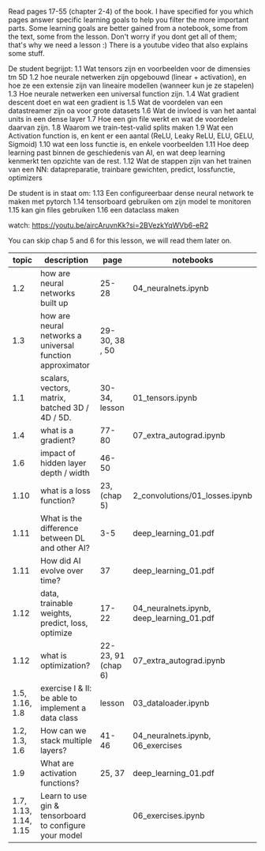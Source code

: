 Read pages 17-55 (chapter 2-4) of the book. I have specified for you which pages answer specific learning goals to help you filter the more important parts.
Some learning goals are better gained from a notebook, some from the text, some from the lesson. Don't worry if you dont get all of them; that's why we need a lesson :)
There is a youtube video that also explains some stuff.

De student begrijpt:
1.1 Wat tensors zijn en voorbeelden voor de dimensies tm 5D
1.2 hoe neurale netwerken zijn opgebouwd (linear + activation), en hoe ze een extensie zijn van lineaire modellen (wanneer kun je ze stapelen)
1.3 Hoe neurale netwerken een universal function zijn.
1.4 Wat gradient descent doet en wat een gradient is
1.5 Wat de voordelen van een datastreamer zijn oa voor grote datasets
1.6 Wat de invloed is van het aantal units in een dense layer
1.7 Hoe een gin file werkt en wat de voordelen daarvan zijn.
1.8 Waarom we train-test-valid splits maken
1.9 Wat een Activation function is, en kent er een aantal (ReLU, Leaky ReLU, ELU, GELU, Sigmoid)
1.10 wat een loss functie is, en enkele voorbeelden
1.11 Hoe deep learning past binnen de geschiedenis van AI, en wat deep learning kenmerkt ten opzichte van de rest.
1.12 Wat de stappen zijn van het trainen van een NN: datapreparatie, trainbare gewichten, predict, lossfunctie, optimizers

De student is in staat om:
1.13 Een configureerbaar dense neural network te maken met pytorch
1.14 tensorboard gebruiken om zijn model te monitoren
1.15 kan gin files gebruiken
1.16 een dataclass maken

watch: https://youtu.be/aircAruvnKk?si=2BVezkYqWVb6-eR2

You can skip chap 5 and 6 for this lesson, we will read them later on.

|                topic | description                                                |              page | notebooks                                 |
|--------------------- | -----------------------------------------------------------|     ------------- | -----------------------                   |
|                  1.2 | how are neural networks built up                           |             25-28 | 04_neuralnets.ipynb                       |
|                  1.3 | how are neural networks a universal function approximator  |    29-30, 38 , 50 |                                           |
|                  1.1 | scalars, vectors, matrix, batched 3D / 4D / 5D.            |     30-34, lesson | 01_tensors.ipynb                          |
|                  1.4 | what is a gradient?                                        |             77-80 | 07_extra_autograd.ipynb                   |
|                  1.6 | impact of hidden layer depth / width                       |             46-50 |                                           |
|                 1.10 | what is a loss function?                                   |     23, (chap 5)  | 2_convolutions/01_losses.ipynb            |
|                 1.11 | What is the difference between DL and other AI?            |               3-5 | deep_learning_01.pdf                      |
|                 1.11 | How did AI evolve over time?                               |                37 | deep_learning_01.pdf                      |
|                 1.12 | data, trainable weights, predict, loss, optimize           |             17-22 | 04_neuralnets.ipynb, deep_learning_01.pdf |
|                 1.12 | what is optimization?                                      | 22-23, 91 (chap 6)| 07_extra_autograd.ipynb                   |
|       1.5, 1.16, 1.8 | exercise I & II: be able to implement a data class         |     lesson        | 03_dataloader.ipynb                       |
|        1.2, 1.3, 1.6 | How can we stack multiple layers?                          |             41-46 | 04_neuralnets.ipynb, 06_exercises         |
|                  1.9 | What are activation functions?                             |            25, 37 | deep_learning_01.pdf                      |
|1.7, 1.13, 1.14, 1.15 | Learn to use gin & tensorboard to configure your model     |                   | 06_exercises.ipynb                        |